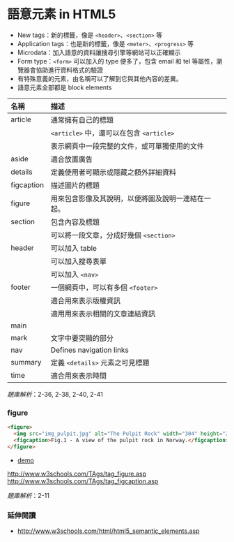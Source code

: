 # 語意元素 in HTML5

* New tags：新的標籤，像是 `<header>`、`<section>` 等
* Application tags：也是新的標籤，像是 `<meter>`、`<progress>` 等
* Microdata：加入語意的資料讓搜尋引擎等網站可以正確顯示
* Form type：`<form>` 可以加入的 type 便多了，包含 email 和 tel 等屬性，瀏覽器會協助進行資料格式的驗證
* 有特殊意義的元素，由名稱可以了解到它與其他內容的差異。
* 語意元素全部都是 block elements


| 名稱            |        描述     |
| :------------- | :-------------  |
| article        | 通常擁有自己的標題 |
|                | `<article>` 中，還可以在包含 `<article>` |
|                | 表示網頁中一段完整的文件，或可單獨使用的文件 |
| aside          | 適合放置廣告       |
| details        | 定義使用者可顯示或隱藏之額外詳細資料 |
| figcaption     | 描述圖片的標題     |
| figure         | 用來包含影像及其說明，以便將圖及說明一連結在一起。 |
| section        | 包含內容及標題      |
|                | 可以將一段文章，分成好幾個 `<section>` |
| header         | 可以加入 table     |
|                | 可以加入搜尋表單    |
|                | 可以加入 `<nav>`   |
| footer         | 一個網頁中，可以有多個 `<footer>` |
|                | 適合用來表示版權資訊 |
|                | 適用用來表示相關的文章連結資訊 |
| main           |                   |
| mark           | 文字中要突顯的部分   |
| nav            | Defines navigation links |
| summary        | 定義 `<details>` 元素之可見標題 |
| time           | 適合用來表示時間     |


*題庫解析*：2-36, 2-38, 2-40, 2-41

### figure

```html
<figure>
  <img src="img_pulpit.jpg" alt="The Pulpit Rock" width="304" height="228">
  <figcaption>Fig.1 - A view of the pulpit rock in Norway.</figcaption>
</figure>
```

* [demo](http://www.w3schools.com/TAgs/tryit.asp?filename=tryhtml5_figcaption)

http://www.w3schools.com/TAgs/tag_figure.asp
http://www.w3schools.com/TAgs/tag_figcaption.asp

*題庫解析*：2-11

### 延伸閱讀
* http://www.w3schools.com/html/html5_semantic_elements.asp
